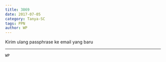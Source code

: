 ```yaml
---
title: 3869
date: 2017-07-05
category: Tanya-SC
tags: PPN
author: WP
---
```


Kirim ulang passphrase ke email yang baru

---



`WP`
